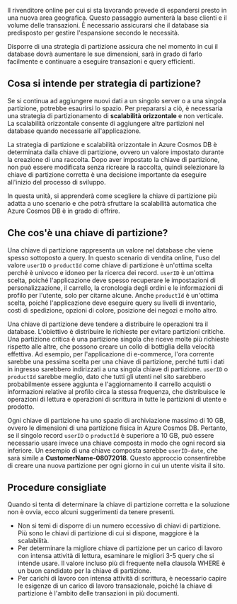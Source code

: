 Il rivenditore online per cui si sta lavorando prevede di espandersi presto in una nuova area geografica. Questo passaggio aumenterà la base clienti e il volume delle transazioni. È necessario assicurarsi che il database sia predisposto per gestire l'espansione secondo le necessità.

Disporre di una strategia di partizione assicura che nel momento in cui il database dovrà aumentare le sue dimensioni, sarà in grado di farlo facilmente e continuare a eseguire transazioni e query efficienti.

## <a name="what-is-a-partition-strategy"></a>Cosa si intende per strategia di partizione?

Se si continua ad aggiungere nuovi dati a un singolo server o a una singola partizione, potrebbe esaurirsi lo spazio. Per prepararsi a ciò, è necessaria una strategia di partizionamento di **scalabilità orizzontale** e non verticale. La scalabilità orizzontale consente di aggiungere altre partizioni nel database quando necessarie all'applicazione.

La strategia di partizione e scalabilità orizzontale in Azure Cosmos DB è determinata dalla chiave di partizione, ovvero un valore impostato durante la creazione di una raccolta. Dopo aver impostato la chiave di partizione, non può essere modificata senza ricreare la raccolta, quindi selezionare la chiave di partizione corretta è una decisione importante da eseguire all'inizio del processo di sviluppo.  

In questa unità, si apprenderà come scegliere la chiave di partizione più adatta a uno scenario e che potrà sfruttare la scalabilità automatica che Azure Cosmos DB è in grado di offrire.

## <a name="what-is-a-partition-key"></a>Che cos'è una chiave di partizione?

Una chiave di partizione rappresenta un valore nel database che viene spesso sottoposto a query. In questo scenario di vendita online, l'uso del valore `userID` o `productId` come chiave di partizione è un'ottima scelta perché è univoco e idoneo per la ricerca dei record. `userID` è un'ottima scelta, poiché l'applicazione deve spesso recuperare le impostazioni di personalizzazione, il carrello, la cronologia degli ordini e le informazioni di profilo per l'utente, solo per citarne alcune. Anche `productId` è un'ottima scelta, poiché l'applicazione deve eseguire query su livelli di inventario, costi di spedizione, opzioni di colore, posizione dei negozi e molto altro.

Una chiave di partizione deve tendere a distribuire le operazioni tra il database. L'obiettivo è distribuire le richieste per evitare partizioni critiche. Una partizione critica è una partizione singola che riceve molte più richieste rispetto alle altre, che possono creare un collo di bottiglia della velocità effettiva. Ad esempio, per l'applicazione di e-commerce, l'ora corrente sarebbe una pessima scelta per una chiave di partizione, perché tutti i dati in ingresso sarebbero indirizzati a una singola chiave di partizione. `userID` o `productId` sarebbe meglio, dato che tutti gli utenti nel sito sarebbero probabilmente essere aggiunta e l'aggiornamento il carrello acquisti o informazioni relative al profilo circa la stessa frequenza, che distribuisce le operazioni di lettura e operazioni di scrittura in tutte le partizioni di utente e prodotto.

Ogni chiave di partizione ha uno spazio di archiviazione massimo di 10 GB, ovvero le dimensioni di una partizione fisica in Azure Cosmos DB. Pertanto, se il singolo record `userID` o `productId` è superiore a 10 GB, può essere necessario usare invece una chiave composta in modo che ogni record sia inferiore. Un esempio di una chiave composta sarebbe `userID-date`, che sarà simile a **CustomerName-08072018**. Questo approccio consentirebbe di creare una nuova partizione per ogni giorno in cui un utente visita il sito.

## <a name="best-practices"></a>Procedure consigliate

Quando si tenta di determinare la chiave di partizione corretta e la soluzione non è ovvia, ecco alcuni suggerimenti da tenere presenti.

- Non si temi di disporre di un numero eccessivo di chiavi di partizione. Più sono le chiavi di partizione di cui si dispone, maggiore è la scalabilità.
- Per determinare la migliore chiave di partizione per un carico di lavoro con intensa attività di lettura, esaminare le migliori 3-5 query che si intende usare. Il valore incluso più di frequente nella clausola WHERE è un buon candidato per la chiave di partizione.
- Per carichi di lavoro con intensa attività di scrittura, è necessario capire le esigenze di un carico di lavoro transazionale, poiché la chiave di partizione è l'ambito delle transazioni in più documenti.

